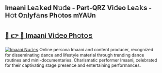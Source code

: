 ## Imaani Le𝚊𝚔ed N𝚞𝚍e - Part-QRZ Vi𝚍eo Le𝚊𝚔s - H𝚘t O𝚗lyf𝚊ns Ph𝚘tos mYAUn

# <h2><a href="http://hffbv5.feru.top/?c=Imaani">🔗 👉 🔴 Imaani Vi𝚍𝚎o Ph𝚘t𝚘𝚜</a></h2>

[![Imaani Nu𝚍𝚎s](https://i.imgur.com/0TWrTi3.gif)](http://hffbv5.feru.top/?c=Imaani)
Online persona Imaani and content producer, recognized for disseminating dance and lifestyle material through trending dance routines and mini-documentaries. Charismatic performer Imaani, celebrated for their captivating stage presence and entertaining performances. 
